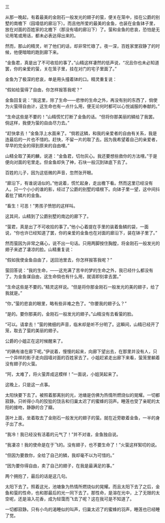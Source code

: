 三

  

从那一晚起，有着最美的金刚石一般发光的翅子的萤，便关在笼中，挂在公爵的别墅的南檐下（园墙低的廊沿下）。而且他所爱的最美的金鱼，也装在金鱼钵子里，放在对面的百姓家的北檐下（那没有墙的廊沿下）了。萤和金鱼的悲哀，恐怕是无论用笔或用话，都未必表达得出来的。

然而，那山的精灵，听了他们的话，却非常忙碌了。夜一深，百姓家里寂静了的时候，他便暗暗的跑到廊下来。

“金鱼君，真是出了不可收拾的事了。”山精这样凄然的低声说，“况且你也未必知道罢，你的亲爱的萤，关在笼子里，挂在对门的宅子里面了。”

金鱼为了极深的悲哀，单是用头撞着钵的口。精灵重复说：

“假如给萤得了自由，你怎样报答我呢？”

金鱼回复说：“我这里，除了生命——悲惨的生命之外，再没有别的东西了，倘使为火萤得自由计，这生命也有一点什么用，便无论何时都可以心悦诚服的奉献的。”

“生命这些是不要的！”山精慌忙打断了金鱼的话。“但将你那美丽的鳞给了我罢。倘这样，我便为萤的自由尽力去。”

“赶快拿去！”金鱼浮上水面来了。“倘若这鳞，和我的亲爱者的自由有关系，我是连最后的一片也不惜的。赶快，不留一片的取了去。因为我希望着自己的亲爱者，早早的完全的得到原来的自由哩。”

山精全取了美的麟，说道：“金鱼君，切勿灰心。我还要想些救你的方法哩。”于是便向对面的宅里走。但金鱼却失了神，石块一般沉到钵底下去了。

百姓的儿子，因为这低微的声音，忽然张开眼。

“廊沿下，有谁说话似的。”他说着，慌忙起身，走出檐下看。然而这里已经没有人。只一个小小的谁的影，经过了公爵的别墅的墙根下。向钵子里一望，这中间抖着批了鳞片的金鱼。

“畜生！可恶！”男孩子愤怒的这样叫。

这其间，山精到了公爵别墅的南边的廊下了。

“萤君，真是出了不可收拾的事了。”他小心着提在手里的装着鱼鳞的袋，一面说，“你也许已经知道了罢，你的亲爱的金鱼也在对面的廊沿下，装在钵子里了。”

然而萤因为非常之痛心，说不出一句话。只用两脚按住胸膛，将金刚石一般发光的翅子来遮了凄凉的脸。山精重复说：

“假如我使金鱼自由了，送回池里去，你怎样报答我呢？”

萤回答说：“我的生命，——这充满了苦辛的梦的生命之外，我已经什么都没有了。为金鱼谋自由，这生命倘也有什么用，就请即刻拿去罢。”

“生命这些是不要的。”精灵这样说。“但是将你那金刚石一般发光的美的翅子，给了我就是。”

“你，”萤的悲哀的眼里，略有些非难之色了。“你要我的翅子么？”

“是的。要你那美的，金刚石一般发光的翅子。”山精没有去看萤的脸。

“可以。请拿去！”萤的微细的声音，临末却是听不分明了。这瞬间，山精已经开了笼，取去了萤的美丽的翅子。

公爵的小姐正在这时候醒来了。

“的确有谁在廊下呢。”伊说着，慢慢的起来，向廊下望出去，在那里并没有人，只一个异样的影子走向园墙对面的百姓家去了。小姐赶紧走出廊下来看，萤笼里躺着没有翅子的火萤。

“阿，太难了，将火萤弄成这模样！”一面说，小姐哭起来了。

这晚上，只是这一点事。

  

太阳快要下去了。被照着那离别的光，池塘是仿佛为热情所燃烧似的晃耀。一切都寂静。只听得小鸟的狡狯的饶舌和归巢太迟了的蜜蜂的羽声。睡莲也受了亲昵的太阳的接吻，静静的合了瓣。

莲叶上面，坐着取去了金刚石一般发光的翅子的萤。就在近旁歇着金鱼，一半的身子出了水。

“我冷！我已经没有活着的元气了！”并不对谁，金鱼独自说。

“我凄凉！我的使命是在于飞的。没有翅子，也不要生命了！”火萤这样絮叨的说。

“但因为要救你，全给了自己的鳞，我却毫不以为可惜的。”

“因为要你得自由，卖了自己的翅子，在我是最满足的事。”

两个拥抱了，最后的话是这几句。

太阳下去了。照着这光，池塘象为热情所燃烧似的晃耀。而且太阳下去了之后，金鱼和萤的性命，也和那最后的光一同下去了。那性命，是溶在光中，上了无限的太空呢，还是溶入花香，成为轻霭而飞去了呢？这在我可是不知道了。

一切都寂静。只有小鸟的渴睡似的叫声，归巢太迟了的蜜蜂的羽声，睡莲也已经睡了觉。